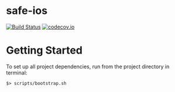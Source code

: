 # safe-ios 

[![Build Status](https://padmeamidala.ngrok.io/buildStatus/icon?job=safe-ios/master)](https://padmeamidala.ngrok.io/job/safe-ios/job/master/) [![codecov.io](https://codecov.io/gh/gnosis/safe-ios/branch/master/graphs/badge.svg)](https://codecov.io/gh/gnosis/safe-ios/branch/master)

# Getting Started

To set up all project dependencies, run from the project directory in terminal:

```
$> scripts/bootstrap.sh
```
